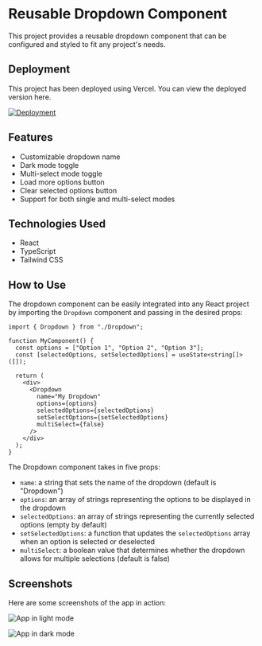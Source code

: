 # Reusable Dropdown Component

This project provides a reusable dropdown component that can be configured and styled to fit any project's needs. 
## Deployment
This project has been deployed using Vercel. You can view the deployed version here.

[![Deployment](https://vercel.com/button)](https://reusable-dropdown.vercel.app/)
## Features

- Customizable dropdown name
- Dark mode toggle
- Multi-select mode toggle
- Load more options button
- Clear selected options button
- Support for both single and multi-select modes

## Technologies Used

- React
- TypeScript
- Tailwind CSS

## How to Use

The dropdown component can be easily integrated into any React project by importing the `Dropdown` component and passing in the desired props:

```tsx
import { Dropdown } from "./Dropdown";

function MyComponent() {
  const options = ["Option 1", "Option 2", "Option 3"];
  const [selectedOptions, setSelectedOptions] = useState<string[]>([]);

  return (
    <div>
      <Dropdown
        name="My Dropdown"
        options={options}
        selectedOptions={selectedOptions}
        setSelectOptions={setSelectedOptions}
        multiSelect={false}
      />
    </div>
  );
}

```
The Dropdown component takes in five props:

- `name`: a string that sets the name of the dropdown (default is "Dropdown")
- `options`: an array of strings representing the options to be displayed in the dropdown
- `selectedOptions`: an array of strings representing the currently selected options (empty by default)
- `setSelectedOptions`: a function that updates the `selectedOptions` array when an option is selected or deselected
- `multiSelect`: a boolean value that determines whether the dropdown allows for multiple selections (default is false)

Screenshots
-----------

Here are some screenshots of the app in action:

![App in light mode](./screenshots/light.png)

![App in dark mode](./screenshots/dark.png)


